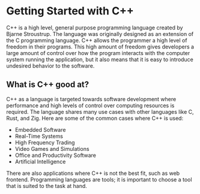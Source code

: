 # Getting Started with C++

C++ is a high level, general purpose programming language created by Bjarne Stroustrup. The language was originally
designed as an extension of the C programming language. C++ allows the programmer a high level of freedom in their
programs. This high amount of freedom gives developers a large amount of control over how the program interacts with
the computer system running the application, but it also means that it is easy to introduce undesired behavior to
the software.

## What is C++ good at?

C++ as a language is targeted towards software development where performance and high levels of control over computing
resources is required. The language shares many use cases with other languages like C, Rust, and Zig. Here are some of
the common cases where C++ is used:

* Embedded Software
* Real-Time Systems
* High Frequency Trading
* Video Games and Simulations
* Office and Productivity Software
* Artificial Intelligence

There are also applications where C++ is not the best fit, such as web frontend. Programming languages are tools; it is
important to choose a tool that is suited to the task at hand.
